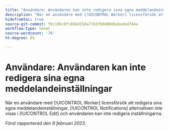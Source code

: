 ```yaml
---
title: "Användare: Användaren kan inte redigera sina egna meddelandeinställningar"
description: "När en användare med [!UICONTROL Worker] licensförsök att redigera sina egna meddelandeinställningar, [!UICONTROL Notifications] alternativen inte visas i [!UICONTROL Edit] och användaren kan inte redigera inställningarna."
hidefromtoc: true
source-git-commit: fbc195c8fc6bbd158a77b37b940608abaded784a
workflow-type: tm+mt
source-wordcount: '76'
ht-degree: 0%

---
```



# Användare: Användaren kan inte redigera sina egna meddelandeinställningar

När en användare med [!UICONTROL Worker] licensförsök att redigera sina egna meddelandeinställningar, [!UICONTROL Notifications] alternativen inte visas i [!UICONTROL Edit] och användaren kan inte redigera inställningarna.

_Först rapporterad den 9 februari 2023._

